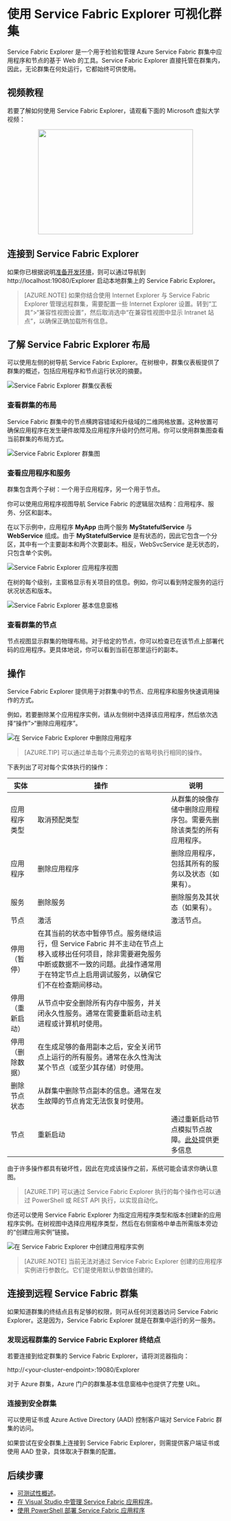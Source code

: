 <properties
    pageTitle="使用 Service Fabric Explorer 可视化群集 | Azure"
    description="Service Fabric Explorer 是一个用于检验和管理 Azure Service Fabric 群集中云应用程序和节点的基于 Web 的工具。"
    services="service-fabric"
    documentationcenter=".net"
    author="seanmck"
    manager="timlt"
    editor="" />
<tags
    ms.assetid="c875b993-b4eb-494b-94b5-e02f5eddbd6a"
    ms.service="service-fabric"
    ms.devlang="dotnet"
    ms.topic="article"
    ms.tgt_pltfrm="na"
    ms.workload="na"
    ms.date="01/05/2017"
    wacn.date="02/20/2017"
    ms.author="seanmck" />  


# 使用 Service Fabric Explorer 可视化群集
Service Fabric Explorer 是一个用于检验和管理 Azure Service Fabric 群集中应用程序和节点的基于 Web 的工具。Service Fabric Explorer 直接托管在群集内，因此，无论群集在何处运行，它都始终可供使用。

## 视频教程

若要了解如何使用 Service Fabric Explorer，请观看下面的 Microsoft 虚拟大学视频：

[<center><img src="./media/service-fabric-visualizing-your-cluster/SfxVideo.png" WIDTH="360" HEIGHT="244"></center>](https://mva.microsoft.com/training-courses/building-microservices-applications-on-azure-service-fabric-16747?l=bBTFg46yC_9806218965)

## 连接到 Service Fabric Explorer

如果你已根据说明[准备开发环境](/documentation/articles/service-fabric-get-started/)，则可以通过导航到 http://localhost:19080/Explorer 启动本地群集上的 Service Fabric Explorer。

>[AZURE.NOTE] 如果你结合使用 Internet Explorer 与 Service Fabric Explorer 管理远程群集，需要配置一些 Internet Explorer 设置。转到“工具”>“兼容性视图设置”，然后取消选中“在兼容性视图中显示 Intranet 站点”，以确保正确加载所有信息。

## 了解 Service Fabric Explorer 布局
可以使用左侧的树导航 Service Fabric Explorer。在树根中，群集仪表板提供了群集的概述，包括应用程序和节点运行状况的摘要。

![Service Fabric Explorer 群集仪表板][sfx-cluster-dashboard]

### 查看群集的布局
Service Fabric 群集中的节点横跨容错域和升级域的二维网格放置。这种放置可确保应用程序在发生硬件故障及应用程序升级时仍然可用。你可以使用群集图查看当前群集的布局方式。

![Service Fabric Explorer 群集图][sfx-cluster-map]

### 查看应用程序和服务
群集包含两个子树：一个用于应用程序，另一个用于节点。

你可以使用应用程序视图导航 Service Fabric 的逻辑层次结构：应用程序、服务、分区和副本。

在以下示例中，应用程序 **MyApp** 由两个服务 **MyStatefulService** 与 **WebService** 组成。由于 **MyStatefulService** 是有状态的，因此它包含一个分区，其中有一个主要副本和两个次要副本。相反，WebSvcService 是无状态的，只包含单个实例。

![Service Fabric Explorer 应用程序视图][sfx-application-tree]

在树的每个级别，主窗格显示有关项目的信息。例如，你可以看到特定服务的运行状况状态和版本。

![Service Fabric Explorer 基本信息窗格][sfx-service-essentials]

### 查看群集的节点

节点视图显示群集的物理布局。对于给定的节点，你可以检查已在该节点上部署代码的应用程序。更具体地说，你可以看到当前在那里运行的副本。

## 操作

Service Fabric Explorer 提供用于对群集中的节点、应用程序和服务快速调用操作的方式。

例如，若要删除某个应用程序实例，请从左侧树中选择该应用程序，然后依次选择“操作”\>“删除应用程序”。

![在 Service Fabric Explorer 中删除应用程序][sfx-delete-application]

>[AZURE.TIP] 可以通过单击每个元素旁边的省略号执行相同的操作。

下表列出了可对每个实体执行的操作：

| **实体** | **操作** | **说明** |
| --- | --- | --- |
| 应用程序类型 |取消预配类型 |从群集的映像存储中删除应用程序包。需要先删除该类型的所有应用程序。 |
| 应用程序 |删除应用程序 |删除应用程序，包括其所有的服务以及状态（如果有）。 |
| 服务 |删除服务 |删除服务及其状态（如果有）。 |
| 节点 |激活 |激活节点。 |
| 停用（暂停） |在其当前的状态中暂停节点。服务继续运行，但 Service Fabric 并不主动在节点上移入或移出任何项目，除非需要避免服务中断或数据不一致的问题。此操作通常用于在特定节点上启用调试服务，以确保它们不在检查期间移动。 | |
| 停用（重新启动） |从节点中安全删除所有内存中服务，并关闭永久性服务。通常在需要重新启动主机进程或计算机时使用。 | |
| 停用（删除数据） |在生成足够的备用副本之后，安全关闭节点上运行的所有服务。通常在永久性淘汰某个节点（或至少其存储）时使用。 | |
| 删除节点状态 |从群集中删除节点副本的信息。通常在发生故障的节点肯定无法恢复时使用。 | |
| 节点 | 重新启动 | 通过重新启动节点模拟节点故障。[此处](https://docs.microsoft.com/zh-cn/powershell/servicefabric/vlatest/Restart-ServiceFabricNode)提供更多信息 ||

由于许多操作都具有破坏性，因此在完成该操作之前，系统可能会请求你确认意图。

>[AZURE.TIP] 可以通过 Service Fabric Explorer 执行的每个操作也可以通过 PowerShell 或 REST API 执行，以实现自动化。

你还可以使用 Service Fabric Explorer 为指定应用程序类型和版本创建新的应用程序实例。在树视图中选择应用程序类型，然后在右侧窗格中单击所需版本旁边的“创建应用实例”链接。

![在 Service Fabric Explorer 中创建应用程序实例][sfx-create-app-instance]

>[AZURE.NOTE] 当前无法对通过 Service Fabric Explorer 创建的应用程序实例进行参数化。它们是使用默认参数值创建的。

## 连接到远程 Service Fabric 群集
如果知道群集的终结点且有足够的权限，则可从任何浏览器访问 Service Fabric Explorer。这是因为，Service Fabric Explorer 就是在群集中运行的另一服务。

### 发现远程群集的 Service Fabric Explorer 终结点
若要连接到给定群集的 Service Fabric Explorer，请将浏览器指向：

http://&lt;your-cluster-endpoint&gt;:19080/Explorer  


对于 Azure 群集，Azure 门户的群集基本信息窗格中也提供了完整 URL。

### 连接到安全群集
可以使用证书或 Azure Active Directory (AAD) 控制客户端对 Service Fabric 群集的访问。

如果尝试在安全群集上连接到 Service Fabric Explorer，则需提供客户端证书或使用 AAD 登录，具体取决于群集的配置。

## 后续步骤
- [可测试性概述](/documentation/articles/service-fabric-testability-overview/)。
- [在 Visual Studio 中管理 Service Fabric 应用程序](/documentation/articles/service-fabric-manage-application-in-visual-studio/)。
- [使用 PowerShell 部署 Service Fabric 应用程序](/documentation/articles/service-fabric-deploy-remove-applications/)

<!--Image references-->
[sfx-cluster-dashboard]: ./media/service-fabric-visualizing-your-cluster/SfxClusterDashboard.png
[sfx-cluster-map]: ./media/service-fabric-visualizing-your-cluster/SfxClusterMap.png
[sfx-application-tree]: ./media/service-fabric-visualizing-your-cluster/SfxApplicationTree.png
[sfx-service-essentials]: ./media/service-fabric-visualizing-your-cluster/SfxServiceEssentials.png
[sfx-delete-application]: ./media/service-fabric-visualizing-your-cluster/SfxDeleteApplication.png
[sfx-create-app-instance]: ./media/service-fabric-visualizing-your-cluster/SfxCreateAppInstance.png

<!---HONumber=Mooncake_0213_2017-->
<!--update: add one MVA video; update the table-->